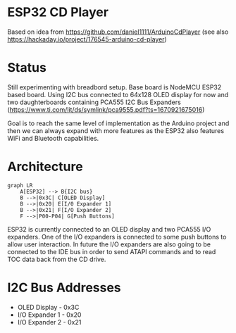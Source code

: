 # ESP32 CD Player

Based on idea from https://github.com/daniel1111/ArduinoCdPlayer (see also https://hackaday.io/project/176545-arduino-cd-player)

# Status
Still experimenting with breadbord setup. Base board is NodeMCU ESP32 based board. Using I2C bus connected to 64x128 OLED display for now and two daughterboards containing PCA555 I2C Bus Expanders (https://www.ti.com/lit/ds/symlink/pca9555.pdf?ts=1670921675016)

Goal is to reach the same level of implementation as the Arduino project and then we can always expand with more features as the ESP32 also features WiFi and Bluetooth capabilities.

# Architecture

```mermaid
graph LR
    A[ESP32] --> B{I2C bus}
    B -->|0x3C| C[OLED Display]
    B -->|0x20| E[I/0 Expander 1]
    B -->|0x21| F[I/O Expander 2]
    F -->|P00-P04| G[Push Buttons]
```

ESP32 is currently connected to an OLED display and two PCA555 I/O expanders. One of the I/O expanders is connected to some push buttons to allow user interaction. In future the I/O expanders are also going to be connected to the IDE bus in order to send ATAPI commands and to read TOC data back from the CD drive.


# I2C Bus Addresses
- OLED Display - 0x3C
- I/O Expander 1 - 0x20
- I/O Expander 2 - 0x21
